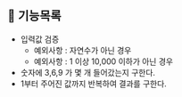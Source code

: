 ## 📌 기능목록

- 입력값 검증
  - 예외사항 : 자연수가 아닌 경우
  - 예외사항 : 1 이상 10,000 이하가 아닌 경우
- 숫자에 3,6,9 가 몇 개 들어갔는지 구한다.
- 1부터 주어진 값까지 반복하여 결과를 구한다.
